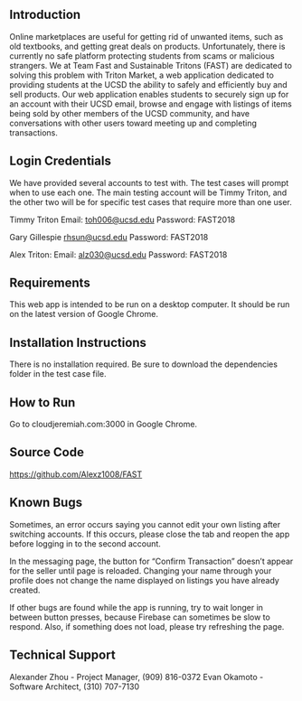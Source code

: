 ## Introduction
Online marketplaces are useful for getting rid of unwanted items, such as old textbooks, and getting great deals on products. Unfortunately, there is currently no safe platform protecting students from scams or malicious strangers. We at Team Fast and Sustainable Tritons (FAST) are dedicated to solving this problem with Triton Market, a web application dedicated to providing students at the UCSD the ability to safely and efficiently buy and sell products. Our web application enables students to securely sign up for an account with their UCSD email, browse and engage with listings of items being sold by other members of the UCSD community, and have conversations with other users toward meeting up and completing transactions.

## Login Credentials
We have provided several accounts to test with.  The test cases will prompt when to use each one.  The main testing account will be Timmy Triton, and the other two will be for specific test cases that require more than one user.

Timmy Triton
Email:  toh006@ucsd.edu
Password: FAST2018

Gary Gillespie
rhsun@ucsd.edu
Password: FAST2018

Alex Triton:
Email:  alz030@ucsd.edu
Password: FAST2018

## Requirements
This web app is intended to be run on a desktop computer.  It should be run on the latest version of Google Chrome.

## Installation Instructions
There is no installation required.
Be sure to download the dependencies folder in the test case file.

## How to Run
Go to cloudjeremiah.com:3000 in Google Chrome.

## Source Code
https://github.com/Alexz1008/FAST 

## Known Bugs
Sometimes, an error occurs saying you cannot edit your own listing after switching accounts.  If this occurs, please close the tab and reopen the app before logging in to the second account.

In the messaging page, the button for “Confirm Transaction” doesn’t appear for the seller until page is reloaded.
Changing your name through your profile does not change the name displayed on listings you have already created.

If other bugs are found while the app is running, try to wait longer in between button presses, because Firebase can sometimes be slow to respond.  Also, if something does not load, please try refreshing the page.

## Technical Support
Alexander Zhou - Project Manager, (909) 816-0372
Evan Okamoto - Software Architect, (310) 707-7130
